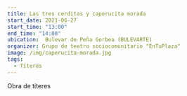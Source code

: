 ```yaml
---
title: Las tres cerditas y caperucita morada
start_date: 2021-06-27
start_time: "13:00"
end_time: "14:00"
ubication:  Bulevar de Peña Gorbea (BULEVARTE)
organizer: Grupo de teatro sociocomunitario "EnTuPlaza"
image: /img/caperucita-morada.jpg
tags:
  - Títeres
---
```

Obra de títeres
